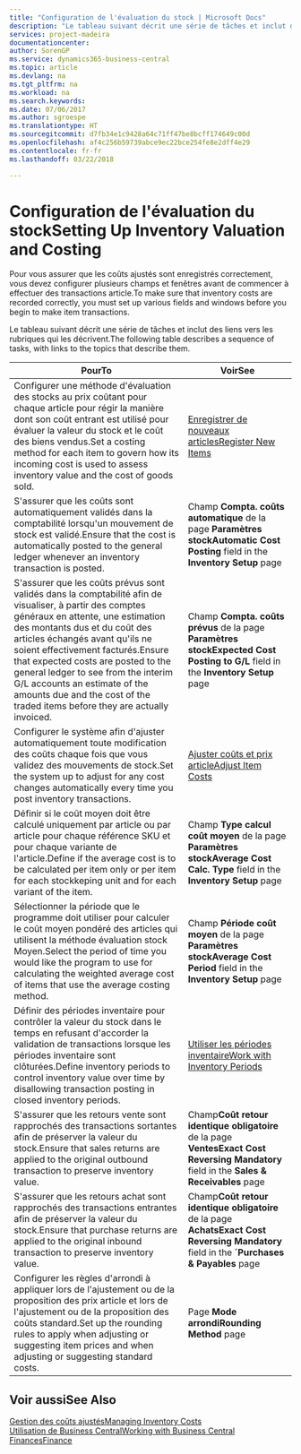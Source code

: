 ```yaml
---
title: "Configuration de l'évaluation du stock | Microsoft Docs"
description: "Le tableau suivant décrit une série de tâches et inclut des liens vers les rubriques qui les décrivent."
services: project-madeira
documentationcenter: 
author: SorenGP
ms.service: dynamics365-business-central
ms.topic: article
ms.devlang: na
ms.tgt_pltfrm: na
ms.workload: na
ms.search.keywords: 
ms.date: 07/06/2017
ms.author: sgroespe
ms.translationtype: HT
ms.sourcegitcommit: d7fb34e1c9428a64c71ff47be8bcff174649c00d
ms.openlocfilehash: af4c256b59739abce9ec22bce254fe8e2dff4e29
ms.contentlocale: fr-fr
ms.lasthandoff: 03/22/2018

---
```

# <a name="setting-up-inventory-valuation-and-costing"></a><span data-ttu-id="93ff0-103">Configuration de l'évaluation du stock</span><span class="sxs-lookup"><span data-stu-id="93ff0-103">Setting Up Inventory Valuation and Costing</span></span>
<span data-ttu-id="93ff0-104">Pour vous assurer que les coûts ajustés sont enregistrés correctement, vous devez configurer plusieurs champs et fenêtres avant de commencer à effectuer des transactions article.</span><span class="sxs-lookup"><span data-stu-id="93ff0-104">To make sure that inventory costs are recorded correctly, you must set up various fields and windows before you begin to make item transactions.</span></span>

<span data-ttu-id="93ff0-105">Le tableau suivant décrit une série de tâches et inclut des liens vers les rubriques qui les décrivent.</span><span class="sxs-lookup"><span data-stu-id="93ff0-105">The following table describes a sequence of tasks, with links to the topics that describe them.</span></span>

|<span data-ttu-id="93ff0-106">**Pour**</span><span class="sxs-lookup"><span data-stu-id="93ff0-106">**To**</span></span>|<span data-ttu-id="93ff0-107">**Voir**</span><span class="sxs-lookup"><span data-stu-id="93ff0-107">**See**</span></span>|  
|------------|-------------|  
|<span data-ttu-id="93ff0-108">Configurer une méthode d'évaluation des stocks au prix coûtant pour chaque article pour régir la manière dont son coût entrant est utilisé pour évaluer la valeur du stock et le coût des biens vendus.</span><span class="sxs-lookup"><span data-stu-id="93ff0-108">Set a costing method for each item to govern how its incoming cost is used to assess inventory value and the cost of goods sold.</span></span>|[<span data-ttu-id="93ff0-109">Enregistrer de nouveaux articles</span><span class="sxs-lookup"><span data-stu-id="93ff0-109">Register New Items</span></span>](inventory-how-register-new-items.md)|  
|<span data-ttu-id="93ff0-110">S'assurer que les coûts sont automatiquement validés dans la comptabilité lorsqu'un mouvement de stock est validé.</span><span class="sxs-lookup"><span data-stu-id="93ff0-110">Ensure that the cost is automatically posted to the general ledger whenever an inventory transaction is posted.</span></span>|<span data-ttu-id="93ff0-111">Champ **Compta. coûts automatique** de la page **Paramètres stock**</span><span class="sxs-lookup"><span data-stu-id="93ff0-111">**Automatic Cost Posting** field in the **Inventory Setup** page</span></span>|  
|<span data-ttu-id="93ff0-112">S'assurer que les coûts prévus sont validés dans la comptabilité afin de visualiser, à partir des comptes généraux en attente, une estimation des montants dus et du coût des articles échangés avant qu'ils ne soient effectivement facturés.</span><span class="sxs-lookup"><span data-stu-id="93ff0-112">Ensure that expected costs are posted to the general ledger to see from the interim G/L accounts an estimate of the amounts due and the cost of the traded items before they are actually invoiced.</span></span>|<span data-ttu-id="93ff0-113">Champ **Compta. coûts prévus** de la page **Paramètres stock**</span><span class="sxs-lookup"><span data-stu-id="93ff0-113">**Expected Cost Posting to G/L** field in the **Inventory Setup** page</span></span>|  
|<span data-ttu-id="93ff0-114">Configurer le système afin d'ajuster automatiquement toute modification des coûts chaque fois que vous validez des mouvements de stock.</span><span class="sxs-lookup"><span data-stu-id="93ff0-114">Set the system up to adjust for any cost changes automatically every time you post inventory transactions.</span></span>|[<span data-ttu-id="93ff0-115">Ajuster coûts et prix article</span><span class="sxs-lookup"><span data-stu-id="93ff0-115">Adjust Item Costs</span></span>](inventory-how-adjust-item-costs.md)|  
|<span data-ttu-id="93ff0-116">Définir si le coût moyen doit être calculé uniquement par article ou par article pour chaque référence SKU et pour chaque variante de l'article.</span><span class="sxs-lookup"><span data-stu-id="93ff0-116">Define if the average cost is to be calculated per item only or per item for each stockkeping unit and for each variant of the item.</span></span>|<span data-ttu-id="93ff0-117">Champ **Type calcul coût moyen** de la page **Paramètres stock**</span><span class="sxs-lookup"><span data-stu-id="93ff0-117">**Average Cost Calc. Type** field in the **Inventory Setup** page</span></span>|  
|<span data-ttu-id="93ff0-118">Sélectionner la période que le programme doit utiliser pour calculer le coût moyen pondéré des articles qui utilisent la méthode évaluation stock Moyen.</span><span class="sxs-lookup"><span data-stu-id="93ff0-118">Select the period of time you would like the program to use for calculating the weighted average cost of items that use the average costing method.</span></span>|<span data-ttu-id="93ff0-119">Champ **Période coût moyen** de la page **Paramètres stock**</span><span class="sxs-lookup"><span data-stu-id="93ff0-119">**Average Cost Period** field in the **Inventory Setup** page</span></span>|  
|<span data-ttu-id="93ff0-120">Définir des périodes inventaire pour contrôler la valeur du stock dans le temps en refusant d'accorder la validation de transactions lorsque les périodes inventaire sont clôturées.</span><span class="sxs-lookup"><span data-stu-id="93ff0-120">Define inventory periods to control inventory value over time by disallowing transaction posting in closed inventory periods.</span></span>|[<span data-ttu-id="93ff0-121">Utiliser les périodes inventaire</span><span class="sxs-lookup"><span data-stu-id="93ff0-121">Work with Inventory Periods</span></span>](finance-how-to-work-with-inventory-periods.md)|  
|<span data-ttu-id="93ff0-122">S'assurer que les retours vente sont rapprochés des transactions sortantes afin de préserver la valeur du stock.</span><span class="sxs-lookup"><span data-stu-id="93ff0-122">Ensure that sales returns are applied to the original outbound transaction to preserve inventory value.</span></span>|<span data-ttu-id="93ff0-123">Champ**Coût retour identique obligatoire** de la page **Ventes**</span><span class="sxs-lookup"><span data-stu-id="93ff0-123">**Exact Cost Reversing Mandatory** field in the **Sales & Receivables** page</span></span>|  
|<span data-ttu-id="93ff0-124">S'assurer que les retours achat sont rapprochés des transactions entrantes afin de préserver la valeur du stock.</span><span class="sxs-lookup"><span data-stu-id="93ff0-124">Ensure that purchase returns are applied to the original inbound transaction to preserve inventory value.</span></span>|<span data-ttu-id="93ff0-125">Champ**Coût retour identique obligatoire** de la page **Achats**</span><span class="sxs-lookup"><span data-stu-id="93ff0-125">**Exact Cost Reversing Mandatory** field in the **´Purchases & Payables** page</span></span>|
|<span data-ttu-id="93ff0-126">Configurer les règles d'arrondi à appliquer lors de l'ajustement ou de la proposition des prix article et lors de l'ajustement ou de la proposition des coûts standard.</span><span class="sxs-lookup"><span data-stu-id="93ff0-126">Set up the rounding rules to apply when adjusting or suggesting item prices and when adjusting or suggesting standard costs.</span></span>|<span data-ttu-id="93ff0-127">Page **Mode arrondi**</span><span class="sxs-lookup"><span data-stu-id="93ff0-127">**Rounding Method** page</span></span>|  

## <a name="see-also"></a><span data-ttu-id="93ff0-128">Voir aussi</span><span class="sxs-lookup"><span data-stu-id="93ff0-128">See Also</span></span>  
[<span data-ttu-id="93ff0-129">Gestion des coûts ajustés</span><span class="sxs-lookup"><span data-stu-id="93ff0-129">Managing Inventory Costs</span></span>](finance-manage-inventory-costs.md)  
[<span data-ttu-id="93ff0-130">Utilisation de Business Central</span><span class="sxs-lookup"><span data-stu-id="93ff0-130">Working with Business Central</span></span>](ui-work-product.md)  
[<span data-ttu-id="93ff0-131">Finances</span><span class="sxs-lookup"><span data-stu-id="93ff0-131">Finance</span></span>](finance.md)  

